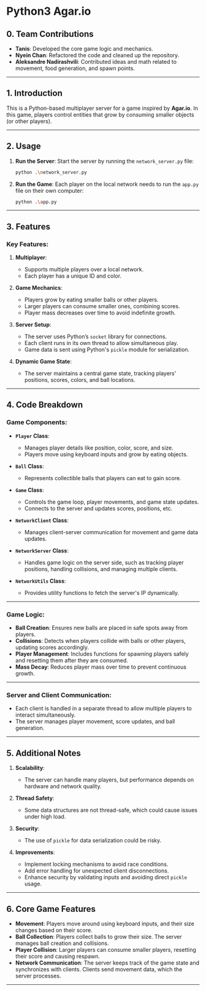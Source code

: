 # Python3 Agar.io

## 0. Team Contributions

- **Tanis**: Developed the core game logic and mechanics.
- **Nyein Chan**: Refactored the code and cleaned up the repository.
- **Aleksandre Nadirashvili**: Contributed ideas and math related to movement, food generation, and spawn points.

---

## 1. Introduction

This is a Python-based multiplayer server for a game inspired by **Agar.io**. In this game, players control entities that grow by consuming smaller objects (or other players).

---

## 2. Usage

1. **Run the Server**: Start the server by running the `network_server.py` file:
   
   ```bash
   python .\network_server.py
   ```

2. **Run the Game**: Each player on the local network needs to run the `app.py` file on their own computer:
   
   ```bash
   python .\app.py
   ```
---

## 3. Features

### **Key Features:**
1. **Multiplayer**: 
   - Supports multiple players over a local network.
   - Each player has a unique ID and color.

2. **Game Mechanics**: 
   - Players grow by eating smaller balls or other players.
   - Larger players can consume smaller ones, combining scores.
   - Player mass decreases over time to avoid indefinite growth.

3. **Server Setup**: 
   - The server uses Python’s `socket` library for connections.
   - Each client runs in its own thread to allow simultaneous play.
   - Game data is sent using Python's `pickle` module for serialization.

4. **Dynamic Game State**: 
   - The server maintains a central game state, tracking players' positions, scores, colors, and ball locations.

---

## 4. Code Breakdown

### **Game Components:**

- **`Player` Class**: 
   - Manages player details like position, color, score, and size.
   - Players move using keyboard inputs and grow by eating objects.
  
- **`Ball` Class**: 
   - Represents collectible balls that players can eat to gain score.

- **`Game` Class**: 
   - Controls the game loop, player movements, and game state updates.
   - Connects to the server and updates scores, positions, etc.

- **`NetworkClient` Class**: 
   - Manages client-server communication for movement and game data updates.

- **`NetworkServer` Class**: 
   - Handles game logic on the server side, such as tracking player positions, handling collisions, and managing multiple clients.
   
- **`NetworkUtils` Class**: 
   - Provides utility functions to fetch the server's IP dynamically.

---

### **Game Logic**:
- **Ball Creation**: Ensures new balls are placed in safe spots away from players.
- **Collisions**: Detects when players collide with balls or other players, updating scores accordingly.
- **Player Management**: Includes functions for spawning players safely and resetting them after they are consumed.
- **Mass Decay**: Reduces player mass over time to prevent continuous growth.

---

### **Server and Client Communication**:
- Each client is handled in a separate thread to allow multiple players to interact simultaneously.
- The server manages player movement, score updates, and ball generation.

---

## 5. Additional Notes

1. **Scalability**: 
   - The server can handle many players, but performance depends on hardware and network quality.

2. **Thread Safety**: 
   - Some data structures are not thread-safe, which could cause issues under high load.

3. **Security**: 
   - The use of `pickle` for data serialization could be risky.

4. **Improvements**: 
   - Implement locking mechanisms to avoid race conditions.
   - Add error handling for unexpected client disconnections.
   - Enhance security by validating inputs and avoiding direct `pickle` usage.

---

## 6. Core Game Features

- **Movement**: Players move around using keyboard inputs, and their size changes based on their score.
- **Ball Collection**: Players collect balls to grow their size. The server manages ball creation and collisions.
- **Player Collision**: Larger players can consume smaller players, resetting their score and causing respawn.
- **Network Communication**: The server keeps track of the game state and synchronizes with clients. Clients send movement data, which the server processes.

---
